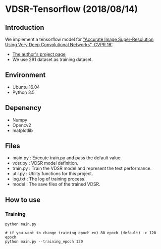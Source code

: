 # VDSR-Tensorflow (2018/08/14)

## Introduction
We implement a tensorflow model for ["Accurate Image Super-Resolution Using Very Deep Convolutional Networks", CVPR 16'](http://cv.snu.ac.kr/research/VDSR/VDSR_CVPR2016.pdf).
- [The author's project page](http://cv.snu.ac.kr/research/VDSR/)
- We use 291 dataset as training dataset.

## Environment
- Ubuntu 16.04
- Python 3.5

## Depenency
- Numpy
- Opencv2
- matplotlib

## Files
- main.py : Execute train.py and pass the default value.
- vdsr.py : VDSR model definition.
- train.py : Train the VDSR model and represent the test performance.
- util.py : Utility functions for this project.
- log.txt : The log of training process.
- model : The save files of the trained VDSR.

## How to use
### Training
```shell
python main.py

# if you want to change training epoch ex) 80 epoch (default) -> 120 epoch
python main.py --training_epoch 120
```
